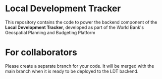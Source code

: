 # Local Development Tracker

This repository contains the code to power the backend component of the **Local Development Tracker**, developed as part of the World Bank's Geospatial Planning and Budgeting Platform 


# For collaborators

Please create a separate branch for your code. It will be merged with the main branch when it is ready to be deployed to the LDT backend.
